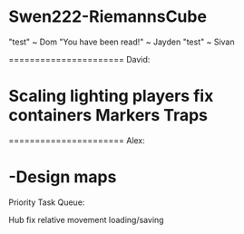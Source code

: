 Swen222-RiemannsCube
====================

"test" ~ Dom
"You have been read!" ~ Jayden
"test" ~ Sivan


======================
David:

Scaling
lighting
players fix
containers
Markers
Traps
======================

======================
Alex:

-Design maps
=======================

Priority Task Queue:

Hub
fix relative movement
loading/saving

